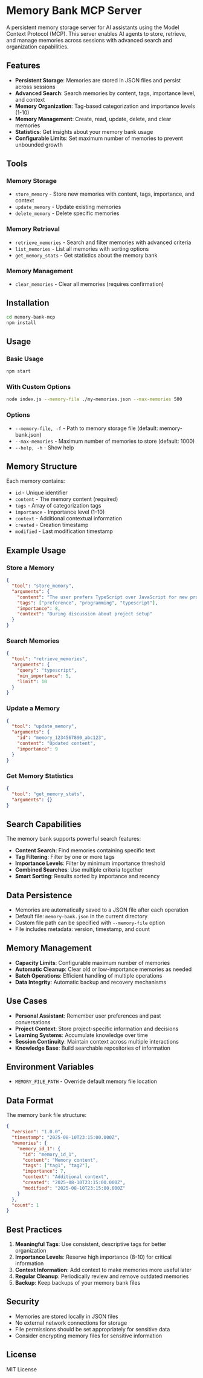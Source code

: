 # Memory Bank MCP Server

A persistent memory storage server for AI assistants using the Model Context Protocol (MCP). This server enables AI agents to store, retrieve, and manage memories across sessions with advanced search and organization capabilities.

## Features

- **Persistent Storage**: Memories are stored in JSON files and persist across sessions
- **Advanced Search**: Search memories by content, tags, importance level, and context
- **Memory Organization**: Tag-based categorization and importance levels (1-10)
- **Memory Management**: Create, read, update, delete, and clear memories
- **Statistics**: Get insights about your memory bank usage
- **Configurable Limits**: Set maximum number of memories to prevent unbounded growth

## Tools

### Memory Storage
- `store_memory` - Store new memories with content, tags, importance, and context
- `update_memory` - Update existing memories
- `delete_memory` - Delete specific memories

### Memory Retrieval
- `retrieve_memories` - Search and filter memories with advanced criteria
- `list_memories` - List all memories with sorting options
- `get_memory_stats` - Get statistics about the memory bank

### Memory Management
- `clear_memories` - Clear all memories (requires confirmation)

## Installation

```bash
cd memory-bank-mcp
npm install
```

## Usage

### Basic Usage

```bash
npm start
```

### With Custom Options

```bash
node index.js --memory-file ./my-memories.json --max-memories 500
```

### Options

- `--memory-file, -f` - Path to memory storage file (default: memory-bank.json)
- `--max-memories` - Maximum number of memories to store (default: 1000)
- `--help, -h` - Show help

## Memory Structure

Each memory contains:
- `id` - Unique identifier
- `content` - The memory content (required)
- `tags` - Array of categorization tags
- `importance` - Importance level (1-10)
- `context` - Additional contextual information
- `created` - Creation timestamp
- `modified` - Last modification timestamp

## Example Usage

### Store a Memory
```json
{
  "tool": "store_memory",
  "arguments": {
    "content": "The user prefers TypeScript over JavaScript for new projects",
    "tags": ["preference", "programming", "typescript"],
    "importance": 8,
    "context": "During discussion about project setup"
  }
}
```

### Search Memories
```json
{
  "tool": "retrieve_memories",
  "arguments": {
    "query": "typescript",
    "min_importance": 5,
    "limit": 10
  }
}
```

### Update a Memory
```json
{
  "tool": "update_memory",
  "arguments": {
    "id": "memory_1234567890_abc123",
    "content": "Updated content",
    "importance": 9
  }
}
```

### Get Memory Statistics
```json
{
  "tool": "get_memory_stats",
  "arguments": {}
}
```

## Search Capabilities

The memory bank supports powerful search features:

- **Content Search**: Find memories containing specific text
- **Tag Filtering**: Filter by one or more tags
- **Importance Levels**: Filter by minimum importance threshold
- **Combined Searches**: Use multiple criteria together
- **Smart Sorting**: Results sorted by importance and recency

## Data Persistence

- Memories are automatically saved to a JSON file after each operation
- Default file: `memory-bank.json` in the current directory
- Custom file path can be specified with `--memory-file` option
- File includes metadata: version, timestamp, and count

## Memory Management

- **Capacity Limits**: Configurable maximum number of memories
- **Automatic Cleanup**: Clear old or low-importance memories as needed
- **Batch Operations**: Efficient handling of multiple operations
- **Data Integrity**: Automatic backup and recovery mechanisms

## Use Cases

- **Personal Assistant**: Remember user preferences and past conversations
- **Project Context**: Store project-specific information and decisions
- **Learning Systems**: Accumulate knowledge over time
- **Session Continuity**: Maintain context across multiple interactions
- **Knowledge Base**: Build searchable repositories of information

## Environment Variables

- `MEMORY_FILE_PATH` - Override default memory file location

## Data Format

The memory bank file structure:
```json
{
  "version": "1.0.0",
  "timestamp": "2025-08-10T23:15:00.000Z",
  "memories": {
    "memory_id_1": {
      "id": "memory_id_1",
      "content": "Memory content",
      "tags": ["tag1", "tag2"],
      "importance": 7,
      "context": "Additional context",
      "created": "2025-08-10T23:15:00.000Z",
      "modified": "2025-08-10T23:15:00.000Z"
    }
  },
  "count": 1
}
```

## Best Practices

1. **Meaningful Tags**: Use consistent, descriptive tags for better organization
2. **Importance Levels**: Reserve high importance (8-10) for critical information
3. **Context Information**: Add context to make memories more useful later
4. **Regular Cleanup**: Periodically review and remove outdated memories
5. **Backup**: Keep backups of your memory bank files

## Security

- Memories are stored locally in JSON files
- No external network connections for storage
- File permissions should be set appropriately for sensitive data
- Consider encrypting memory files for sensitive information

## License

MIT License